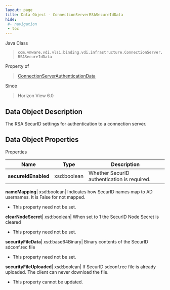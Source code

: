 ```yaml
---
layout: page
title: Data Object - ConnectionServerRSASecureIdData
hide:
 #- navigation
 - toc
---
```






Java Class  
> `com.vmware.vdi.vlsi.binding.vdi.infrastructure.ConnectionServer.RSASecureIdData`

Property of  
> [ConnectionServerAuthenticationData](vdi.infrastructure.ConnectionServer.AuthenticationData.md#field_detail)

Since  
> Horizon View 6.0


## Data Object Description 

The RSA SecurID settings for authentication to a connection server. 

## Data Object Properties

Properties

Name |  Type |  Description   
---|---|---  
**secureIdEnabled**|  xsd:boolean|  Whether SecurID authentication is required.   
  
**nameMapping**|  xsd:boolean|  Indicates how SecurID names map to AD usernames. It is False for not mapped.   


* This property need not be set.

  
**clearNodeSecret**|  xsd:boolean|  When set to 1 the SecurID Node Secret is cleared   


* This property need not be set.

  
**securityFileData**|  xsd:base64Binary|  Binary contents of the SecurID sdconf.rec file   


* This property need not be set.

  
**securityFileUploaded**|  xsd:boolean|  If SecurID sdconf.rec file is already uploaded. The client can never download the file.   


* This property cannot be updated.

  
  
  
  
  
  
